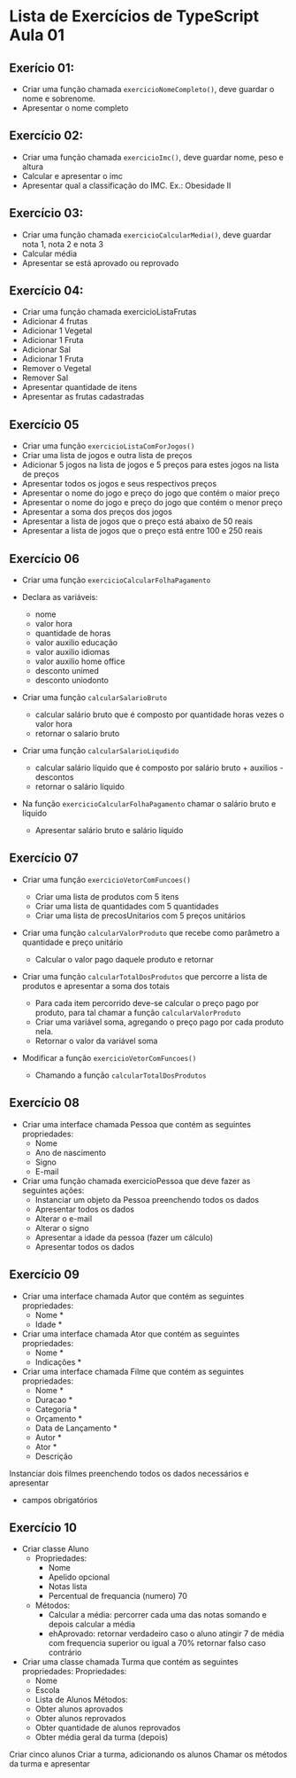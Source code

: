 # Lista de Exercícios de TypeScript Aula 01

## Exerício 01:
- Criar uma função chamada `exercicioNomeCompleto()`, deve guardar o nome e sobrenome.
- Apresentar o nome completo

## Exercício 02:
- Criar uma função chamada `exercicioImc()`, deve guardar nome, peso e altura
- Calcular e apresentar o imc
- Apresentar qual a classificação do IMC. Ex.: Obesidade II

## Exercício 03:
- Criar uma função chamada `exercicioCalcularMedia()`, deve guardar nota 1, nota 2 e nota 3
- Calcular média
- Apresentar se está aprovado ou reprovado

## Exercício 04:
- Criar uma função chamada exercicioListaFrutas
- Adicionar 4 frutas
- Adicionar 1 Vegetal
- Adicionar 1 Fruta
- Adicionar Sal
- Adicionar 1 Fruta
- Remover o Vegetal
- Remover Sal
- Apresentar quantidade de itens
- Apresentar as frutas cadastradas

## Exercício 05
- Criar uma função `exercicioListaComForJogos()`
- Criar uma lista de jogos e outra lista de preços
- Adicionar 5 jogos na lista de jogos e 5 preços para estes jogos na lista de preços
- Apresentar todos os jogos e seus respectivos preços
- Apresentar o nome do jogo e preço do jogo que contém o maior preço
- Apresentar o nome do jogo e preço do jogo que contém o menor preço
- Apresentar a soma dos preços dos jogos
- Apresentar a lista de jogos que o preço está abaixo de 50 reais
- Apresentar a lista de jogos que o preço está entre 100 e 250 reais


## Exercício 06
- Criar uma função `exercicioCalcularFolhaPagamento`
- Declara as variáveis:
  - nome
  - valor hora
  - quantidade de horas
  - valor auxilio educação
  - valor auxilio idiomas
  - valor auxilio home office
  - desconto unimed
  - desconto uniodonto

- Criar uma função `calcularSalarioBruto`
  - calcular salário bruto que é composto por quantidade horas vezes o valor hora 
  - retornar o salario bruto
- Criar uma função `calcularSalarioLiqudido`
  - calcular salário líquido que é composto por salário bruto + auxilios - descontos
  - retornar o salário líquido
- Na função `exercicioCalcularFolhaPagamento` chamar o salário bruto e líquido
  - Apresentar salário bruto e salário líquido

## Exercício 07
- Criar uma função `exercicioVetorComFuncoes()`
  - Criar uma lista de produtos com 5 itens
  - Criar uma lista de quantidades com 5 quantidades 
  - Criar uma lista de precosUnitarios com 5 preços unitários

- Criar uma função `calcularValorProduto` que recebe como parâmetro a quantidade e preço unitário
  - Calcular o valor pago daquele produto e retornar
- Criar uma função `calcularTotalDosProdutos` que percorre a lista de produtos e apresentar a soma dos totais
  - Para cada item percorrido deve-se calcular o preço pago por produto, para tal chamar a função `calcularValorProduto`
  - Criar uma variável soma, agregando o preço pago por cada produto nela.
  - Retornar o valor da variável soma


- Modificar a função `exercicioVetorComFuncoes()`
  - Chamando a função `calcularTotalDosProdutos`


## Exercício 08
- Criar uma interface chamada Pessoa que contém as seguintes propriedades:
  - Nome
  - Ano de nascimento
  - Signo 
  - E-mail
- Criar uma função chamada exercicioPessoa que deve fazer as seguintes ações:
  - Instanciar um objeto da Pessoa preenchendo todos os dados
  - Apresentar todos os dados
  - Alterar o e-mail
  - Alterar o signo
  - Apresentar a idade da pessoa (fazer um cálculo)
  - Apresentar todos os dados
## Exercício 09
- Criar uma interface chamada Autor que contém as seguintes propriedades:
  - Nome *
  - Idade *
- Criar uma interface chamada Ator que contém as seguintes propriedades:
  - Nome *
  - Indicações *
- Criar uma interface chamada Filme que contém as seguintes propriedades:
  - Nome *
  - Duracao *
  - Categoria *
  - Orçamento *
  - Data de Lançamento *
  - Autor *
  - Ator *
  - Descrição

Instanciar dois filmes preenchendo todos os dados necessários e apresentar

* campos obrigatórios 

## Exercício 10
- Criar classe Aluno
  - Propriedades:
    - Nome
    - Apelido opcional
    - Notas lista
    - Percentual de frequancia (numero) 70
  - Métodos:
    - Calcular a média: percorrer cada uma das notas somando e depois calcular a média
    - ehAprovado:
      retornar verdadeiro caso o aluno atingir 7 de média com frequencia superior ou igual a 70%
      retornar falso caso contrário
- Criar uma classe chamada Turma que contém as seguintes propriedades:
  Propriedades:
    - Nome
    - Escola
    - Lista de Alunos
  Métodos:
    - Obter alunos aprovados
    - Obter alunos reprovados
    - Obter quantidade de alunos reprovados
    - Obter média geral da turma (depois)

Criar cinco alunos
Criar a turma, adicionando os alunos
Chamar os métodos da turma e apresentar


